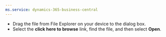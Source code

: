 ```yaml
---
ms.service: dynamics-365-business-central
---
```

- Drag the file from File Explorer on your device to the dialog box.
- Select the **click here to browse** link, find the file, and then select **Open**.